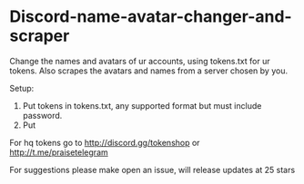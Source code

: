 # Discord-name-avatar-changer-and-scraper
Change the names and avatars of ur accounts, using tokens.txt for ur tokens. Also scrapes the avatars and names from a server chosen by you. 

Setup:
1. Put tokens in tokens.txt, any supported format but must include password.
2. Put

For hq tokens go to http://discord.gg/tokenshop or http://t.me/praisetelegram

For suggestions please make open an issue, will release updates at 25 stars
